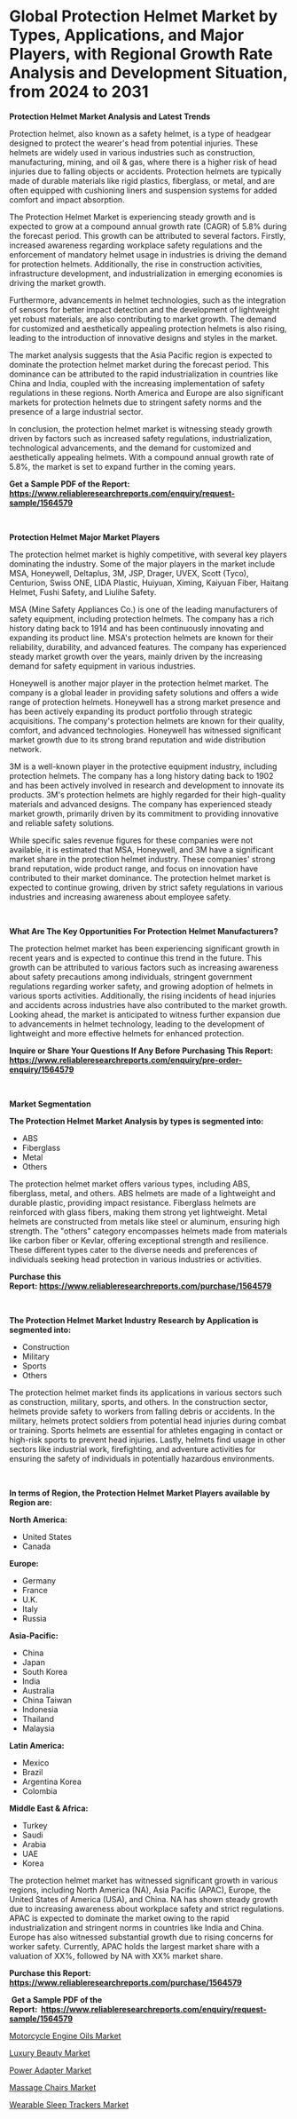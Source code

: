 <p><h1>Global Protection Helmet Market by Types, Applications, and Major Players, with Regional Growth Rate Analysis and Development Situation, from 2024 to 2031</h1></p><p><strong>Protection Helmet Market Analysis and Latest Trends</strong></p>
<p><p>Protection helmet, also known as a safety helmet, is a type of headgear designed to protect the wearer's head from potential injuries. These helmets are widely used in various industries such as construction, manufacturing, mining, and oil & gas, where there is a higher risk of head injuries due to falling objects or accidents. Protection helmets are typically made of durable materials like rigid plastics, fiberglass, or metal, and are often equipped with cushioning liners and suspension systems for added comfort and impact absorption.</p><p>The Protection Helmet Market is experiencing steady growth and is expected to grow at a compound annual growth rate (CAGR) of 5.8% during the forecast period. This growth can be attributed to several factors. Firstly, increased awareness regarding workplace safety regulations and the enforcement of mandatory helmet usage in industries is driving the demand for protection helmets. Additionally, the rise in construction activities, infrastructure development, and industrialization in emerging economies is driving the market growth.</p><p>Furthermore, advancements in helmet technologies, such as the integration of sensors for better impact detection and the development of lightweight yet robust materials, are also contributing to market growth. The demand for customized and aesthetically appealing protection helmets is also rising, leading to the introduction of innovative designs and styles in the market.</p><p>The market analysis suggests that the Asia Pacific region is expected to dominate the protection helmet market during the forecast period. This dominance can be attributed to the rapid industrialization in countries like China and India, coupled with the increasing implementation of safety regulations in these regions. North America and Europe are also significant markets for protection helmets due to stringent safety norms and the presence of a large industrial sector.</p><p>In conclusion, the protection helmet market is witnessing steady growth driven by factors such as increased safety regulations, industrialization, technological advancements, and the demand for customized and aesthetically appealing helmets. With a compound annual growth rate of 5.8%, the market is set to expand further in the coming years.</p></p>
<p><strong>Get a Sample PDF of the Report:&nbsp; <a href="https://www.reliableresearchreports.com/enquiry/request-sample/1564579">https://www.reliableresearchreports.com/enquiry/request-sample/1564579</a></strong></p>
<p>&nbsp;</p>
<p><strong>Protection Helmet Major Market Players</strong></p>
<p><p>The protection helmet market is highly competitive, with several key players dominating the industry. Some of the major players in the market include MSA, Honeywell, Deltaplus, 3M, JSP, Drager, UVEX, Scott (Tyco), Centurion, Swiss ONE, LIDA Plastic, Huiyuan, Ximing, Kaiyuan Fiber, Haitang Helmet, Fushi Safety, and Liulihe Safety.</p><p>MSA (Mine Safety Appliances Co.) is one of the leading manufacturers of safety equipment, including protection helmets. The company has a rich history dating back to 1914 and has been continuously innovating and expanding its product line. MSA's protection helmets are known for their reliability, durability, and advanced features. The company has experienced steady market growth over the years, mainly driven by the increasing demand for safety equipment in various industries.</p><p>Honeywell is another major player in the protection helmet market. The company is a global leader in providing safety solutions and offers a wide range of protection helmets. Honeywell has a strong market presence and has been actively expanding its product portfolio through strategic acquisitions. The company's protection helmets are known for their quality, comfort, and advanced technologies. Honeywell has witnessed significant market growth due to its strong brand reputation and wide distribution network.</p><p>3M is a well-known player in the protective equipment industry, including protection helmets. The company has a long history dating back to 1902 and has been actively involved in research and development to innovate its products. 3M's protection helmets are highly regarded for their high-quality materials and advanced designs. The company has experienced steady market growth, primarily driven by its commitment to providing innovative and reliable safety solutions.</p><p>While specific sales revenue figures for these companies were not available, it is estimated that MSA, Honeywell, and 3M have a significant market share in the protection helmet industry. These companies' strong brand reputation, wide product range, and focus on innovation have contributed to their market dominance. The protection helmet market is expected to continue growing, driven by strict safety regulations in various industries and increasing awareness about employee safety.</p></p>
<p>&nbsp;</p>
<p><strong>What Are The Key Opportunities For Protection Helmet Manufacturers?</strong></p>
<p><p>The protection helmet market has been experiencing significant growth in recent years and is expected to continue this trend in the future. This growth can be attributed to various factors such as increasing awareness about safety precautions among individuals, stringent government regulations regarding worker safety, and growing adoption of helmets in various sports activities. Additionally, the rising incidents of head injuries and accidents across industries have also contributed to the market growth. Looking ahead, the market is anticipated to witness further expansion due to advancements in helmet technology, leading to the development of lightweight and more effective helmets for enhanced protection.</p></p>
<p><strong>Inquire or Share Your Questions If Any Before Purchasing This Report: <a href="https://www.reliableresearchreports.com/enquiry/pre-order-enquiry/1564579">https://www.reliableresearchreports.com/enquiry/pre-order-enquiry/1564579</a></strong></p>
<p>&nbsp;</p>
<p><strong>Market Segmentation</strong></p>
<p><strong>The Protection Helmet Market Analysis by types is segmented into:</strong></p>
<p><ul><li>ABS</li><li>Fiberglass</li><li>Metal</li><li>Others</li></ul></p>
<p><p>The protection helmet market offers various types, including ABS, fiberglass, metal, and others. ABS helmets are made of a lightweight and durable plastic, providing impact resistance. Fiberglass helmets are reinforced with glass fibers, making them strong yet lightweight. Metal helmets are constructed from metals like steel or aluminum, ensuring high strength. The "others" category encompasses helmets made from materials like carbon fiber or Kevlar, offering exceptional strength and resilience. These different types cater to the diverse needs and preferences of individuals seeking head protection in various industries or activities.</p></p>
<p><strong>Purchase this Report:&nbsp;<a href="https://www.reliableresearchreports.com/purchase/1564579">https://www.reliableresearchreports.com/purchase/1564579</a></strong></p>
<p>&nbsp;</p>
<p><strong>The Protection Helmet Market Industry Research by Application is segmented into:</strong></p>
<p><ul><li>Construction</li><li>Military</li><li>Sports</li><li>Others</li></ul></p>
<p><p>The protection helmet market finds its applications in various sectors such as construction, military, sports, and others. In the construction sector, helmets provide safety to workers from falling debris or accidents. In the military, helmets protect soldiers from potential head injuries during combat or training. Sports helmets are essential for athletes engaging in contact or high-risk sports to prevent head injuries. Lastly, helmets find usage in other sectors like industrial work, firefighting, and adventure activities for ensuring the safety of individuals in potentially hazardous environments.</p></p>
<p>&nbsp;</p>
<p><strong>In terms of Region, the Protection Helmet Market Players available by Region are:</strong></p>
<p>
    <p> <strong> North America: </strong>
        <ul>
            <li>United States</li>
            <li>Canada</li>
        </ul>
        </p> 
    <p> <strong> Europe: </strong>
        <ul>
            <li>Germany</li>
            <li>France</li>
            <li>U.K.</li>
            <li>Italy</li>
            <li>Russia</li>
        </ul>
        </p> 
    <p> <strong> Asia-Pacific: </strong>
        <ul>
            <li>China</li>
            <li>Japan</li>
            <li>South Korea</li>
            <li>India</li>
            <li>Australia</li>
            <li>China Taiwan</li>
            <li>Indonesia</li>
            <li>Thailand</li>
            <li>Malaysia</li>
        </ul>
        </p> 
    <p> <strong> Latin America: </strong>
        <ul>
            <li>Mexico</li>
            <li>Brazil</li>
            <li>Argentina Korea</li>
            <li>Colombia</li>
        </ul>
        </p> 
    <p> <strong> Middle East & Africa: </strong>
        <ul>
            <li>Turkey</li>
            <li>Saudi</li>
            <li>Arabia</li>
            <li>UAE</li>
            <li>Korea</li>
        </ul>
    </p>
    </p>
<p><p>The protection helmet market has witnessed significant growth in various regions, including North America (NA), Asia Pacific (APAC), Europe, the United States of America (USA), and China. NA has shown steady growth due to increasing awareness about workplace safety and strict regulations. APAC is expected to dominate the market owing to the rapid industrialization and stringent norms in countries like India and China. Europe has also witnessed substantial growth due to rising concerns for worker safety. Currently, APAC holds the largest market share with a valuation of XX%, followed by NA with XX% market share.</p></p>
<p><strong>Purchase this Report: <a href="https://www.reliableresearchreports.com/purchase/1564579">https://www.reliableresearchreports.com/purchase/1564579</a></strong></p>
<p>&nbsp;<strong>Get a Sample PDF of the Report:&nbsp;&nbsp;<a href="https://www.reliableresearchreports.com/enquiry/request-sample/1564579">https://www.reliableresearchreports.com/enquiry/request-sample/1564579</a></strong></p>
<p><strong></strong></p>
<p><p><a href="https://github.com/rexevange/Market-Research-Report-List-2/blob/main/motorcycle-engine-oils-market.md">Motorcycle Engine Oils Market</a></p><p><a href="https://github.com/FassouRP/Market-Research-Report-List-2/blob/main/luxury-beauty-market.md">Luxury Beauty Market</a></p><p><a href="https://github.com/castoriffic/Market-Research-Report-List-2/blob/main/power-adapter-market.md">Power Adapter Market</a></p><p><a href="https://github.com/ashepherd82/Market-Research-Report-List-2/blob/main/massage-chairs-market.md">Massage Chairs Market</a></p><p><a href="https://github.com/mabutironaldo/Market-Research-Report-List-2/blob/main/wearable-sleep-trackers-market.md">Wearable Sleep Trackers Market</a></p></p>